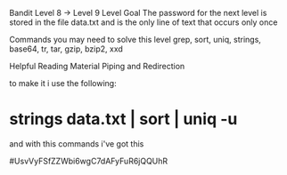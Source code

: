 Bandit Level 8 → Level 9
Level Goal
The password for the next level is stored in the file data.txt
 and is the only line of text that occurs only once

Commands you may need to solve this level
grep, sort, uniq, strings, base64, tr, tar, gzip, bzip2, xxd

Helpful Reading Material
Piping and Redirection


to make it i use the following: 

# strings data.txt | sort | uniq -u 

and with this commands i've got this 

#UsvVyFSfZZWbi6wgC7dAFyFuR6jQQUhR

